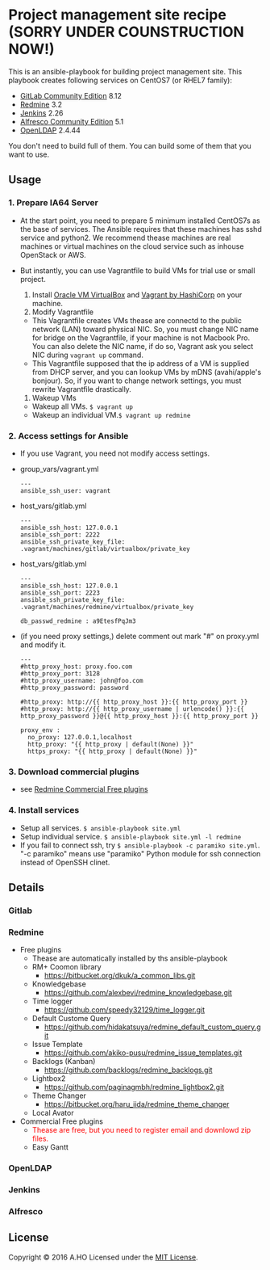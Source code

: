 Project management site recipe (SORRY UNDER COUNSTRUCTION NOW!)
======================
This is an ansible-playbook for building project management site.
This playbook creates following services on CentOS7 (or RHEL7 family):
- [GitLab Community Edition](http://www.gitlab.com) 8.12
- [Redmine](http://www.redmine.org) 3.2
- [Jenkins](https://jenkins.io) 2.26
- [Alfresco Community Edition](https://www.alfresco.com) 5.1
- [OpenLDAP](www.openldap.org/) 2.4.44

You don't need to build full of them. You can build some of them that you want to use.

Usage
------
### 1. Prepare IA64 Server ###

- At the start point, you need to prepare 5 minimum installed CentOS7s as the base of services. The Ansible requires that these machines has sshd service and python2. We recommend thease machines are real machines or virtual machines on the cloud service such as inhouse OpenStack or AWS.

- But instantly, you can use Vagrantfile to build VMs for trial use or small project.
  1. Install [Oracle VM VirtualBox](https://www.virtualbox.org/) and [Vagrant by HashiCorp](https://www.vagrantup.com/) on your machine.
  1. Modify Vagrantfile
    - This Vagrantfile creates VMs thease are connectd to the public network (LAN) toward physical NIC. So, you must change NIC name for bridge on the Vagrantfile, if your machine is not Macbook Pro. You can also delete the NIC name, if do so, Vagrant ask you select NIC during `vagrant up` command.
    - This Vagrantfile supposed that the ip address of a VM is supplied from DHCP server, and you can lookup VMs by mDNS (avahi/apple's bonjour). So, if you want to change network settings, you must rewrite Vagrantfile drastically.
  1. Wakeup VMs
    - Wakeup all VMs. `$ vagrant up`
    - Wakeup an individual VM.`$ vagrant up redmine`

### 2. Access settings for Ansible ###

- If you use Vagrant, you need not modify access settings.
- group_vars/vagrant.yml

      ---
      ansible_ssh_user: vagrant

- host_vars/gitlab.yml

      ---
      ansible_ssh_host: 127.0.0.1
      ansible_ssh_port: 2222
      ansible_ssh_private_key_file: .vagrant/machines/gitlab/virtualbox/private_key

- host_vars/gitlab.yml

      ---
      ansible_ssh_host: 127.0.0.1
      ansible_ssh_port: 2223
      ansible_ssh_private_key_file: .vagrant/machines/redmine/virtualbox/private_key

      db_passwd_redmine : a9EtesfPqJm3

- (if you need proxy settings,) delete comment out mark "#" on proxy.yml and modify it.

      ---
      #http_proxy_host: proxy.foo.com
      #http_proxy_port: 3128
      #http_proxy_username: john@foo.com
      #http_proxy_password: password

      #http_proxy: http://{{ http_proxy_host }}:{{ http_proxy_port }}
      #http_proxy: http://{{ http_proxy_username | urlencode() }}:{{ http_proxy_password }}@{{ http_proxy_host }}:{{ http_proxy_port }}

      proxy_env :
        no_proxy: 127.0.0.1,localhost
        http_proxy: "{{ http_proxy | default(None) }}"
        https_proxy: "{{ http_proxy | default(None) }}"

### 3. Download commercial plugins ###

- see [Redmine Commercial Free plugins](#redmine_plugins)

### 4. Install services ###

- Setup all services. `$ ansible-playbook site.yml`
- Setup individual service. `$ ansible-playbook site.yml -l redmine`
- If you fail to connect ssh, try `$ ansible-playbook -c paramiko site.yml`. "-c paramiko" means use "paramiko" Python module for ssh connection instead of OpenSSH clinet.

Details
----------------
### Gitlab ###

### Redmine ###

- Free plugins
  - Thease are automatically installed by ths ansible-playbook
  - RM+ Coomon library
    - https://bitbucket.org/dkuk/a_common_libs.git
  - Knowledgebase
    - https://github.com/alexbevi/redmine_knowledgebase.git
  - Time logger
    - https://github.com/speedy32129/time_logger.git
  - Default Custome Query
    - https://github.com/hidakatsuya/redmine_default_custom_query.git
  - Issue Template
    - https://github.com/akiko-pusu/redmine_issue_templates.git
  - Backlogs (Kanban)
    - https://github.com/backlogs/redmine_backlogs.git
  - Lightbox2
    - https://github.com/paginagmbh/redmine_lightbox2.git
  - Theme Changer
    - https://bitbucket.org/haru_iida/redmine_theme_changer
  - Local Avator
- <a name="redmine_plugins"> Commercial Free plugins </a>
  - <span style="color:red">Thease are free, but you need to register email and downlowd zip files.</span>
  - Easy Gantt

### OpenLDAP ###

### Jenkins ###

### Alfresco ###

License
----------
Copyright &copy; 2016 A.HO
Licensed under the  [MIT License][mit].

[MIT]: http://www.opensource.org/licenses/mit-license.php
